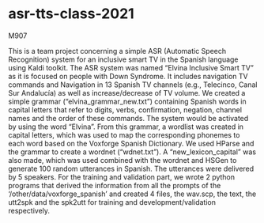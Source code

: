 # asr-tts-class-2021
M907

This is a team project concerning a simple ASR (Automatic Speech Recognition) system for an inclusive smart TV in the Spanish language using Kaldi toolkit. The ASR system was named “Elvina Inclusive Smart TV” as it is focused on people with Down Syndrome.  It includes navigation TV commands and Navigation in 13 Spanish TV channels (e.g., Telecinco, Canal Sur Andalucía) as well as increase/decrease of TV volume. 
We created a simple grammar (“elvina_grammar_new.txt”) containing Spanish words in capital letters that refer to digits, verbs, confirmation, negation, channel names and the order of these commands. The system would be activated by using the word “Elvina”.  From this grammar, a wordlist was created in capital letters, which was used to map the corresponding phonemes to each word based on the Voxforge Spanish Dictionary.  We used HParse and the grammar to create a wordnet (“wdnet.txt”). A “new_lexicon_capital” was also made, which was used combined with the wordnet and HSGen to generate 100 random utterances in Spanish. The utterances were delivered by 5 speakers. 
For the training and validation part, we wrote 2 python programs that derived the information from all the prompts of the ‘/other/data/voxforge_spanish’ and created 4 files, the wav.scp, the text, the utt2spk and the spk2utt for training and development/validation respectively. 
